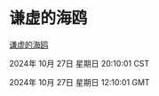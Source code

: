 # 谦虚的海鸥
[谦虚的海鸥](http://219.139.197.74:56308/qxdho/course/base/hotlink/index.php)

2024年 10月 27日 星期日 20:10:01 CST

2024年 10月 27日 星期日 12:10:01 GMT
